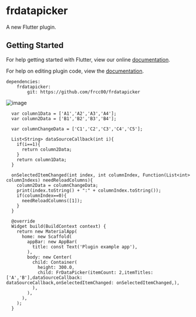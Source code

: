 # frdatapicker

A new Flutter plugin.

## Getting Started

For help getting started with Flutter, view our online
[documentation](https://flutter.io/).

For help on editing plugin code, view the [documentation](https://flutter.io/developing-packages/#edit-plugin-package).


```
dependencies:
    frdatapicker:
        git: https://github.com/frcc00/frdatapicker

```

![image](https://github.com/frcc00/AriaNg-apk/blob/master/QQ20181016-123620.gif)

```
  var column1Data = ['A1','A2','A3','A4'];
  var column2Data = ['B1','B2','B3','B4'];

  var columnChangeData = ['C1','C2','C3','C4','C5'];

  List<String> dataSourceCallback(int i){
    if(i==1){
      return column2Data;
    }
    return column1Data;
  }

  onSelectedItemChanged(int index, int columnIndex, Function(List<int> columnIndexs) needReloadColumns){
    column2Data = columnChangeData;
    print(index.toString() + ":" + columnIndex.toString());
    if(columnIndex==0){
      needReloadColumns([1]);
    }
  }

  @override
  Widget build(BuildContext context) {
    return new MaterialApp(
      home: new Scaffold(
        appBar: new AppBar(
          title: const Text('Plugin example app'),
        ),
        body: new Center(
          child: Container(
            height: 300.0,
            child: FrDataPicker(itemCount: 2,itemTitles: ['A','B'],dataSourceCallback: dataSourceCallback,onSelectedItemChanged: onSelectedItemChanged,),
          ),
        ),
      ),
    );
  }
```

